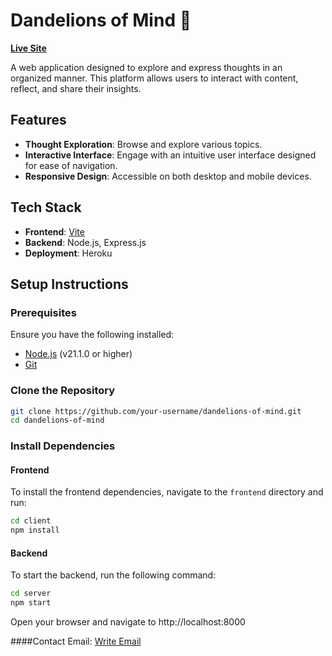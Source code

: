 # Dandelions of Mind 🌼

**[Live Site](https://dandelions-of-mind-c48cf38618b4.herokuapp.com/)**  

A web application designed to explore and express thoughts in an organized manner. This platform allows users to interact with content, reflect, and share their insights.  

## Features  
- **Thought Exploration**: Browse and explore various topics.  
- **Interactive Interface**: Engage with an intuitive user interface designed for ease of navigation.  
- **Responsive Design**: Accessible on both desktop and mobile devices.  

## Tech Stack  
- **Frontend**: [Vite](https://vitejs.dev/)  
- **Backend**: Node.js, Express.js  
- **Deployment**: Heroku  

## Setup Instructions  

### Prerequisites  
Ensure you have the following installed:  
- [Node.js](https://nodejs.org/) (v21.1.0 or higher)  
- [Git](https://git-scm.com/)  

### Clone the Repository  
```bash  
git clone https://github.com/your-username/dandelions-of-mind.git  
cd dandelions-of-mind
```

### Install Dependencies

#### Frontend  
To install the frontend dependencies, navigate to the `frontend` directory and run:

```bash
cd client 
npm install
```

#### Backend
To start the backend, run the following command:

```bash
cd server  
npm start  
```

Open your browser and navigate to http://localhost:8000

####Contact 
Email: [Write Email](pathakangshuman700@gmail.com)
